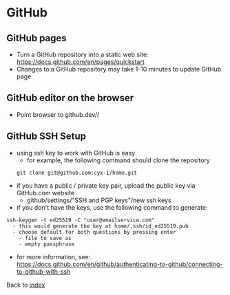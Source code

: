 # GitHub

## GitHub pages
- Turn a GitHub repository into a static web site: https://docs.github.com/en/pages/quickstart
- Changes to a GitHub repository may take 1-10 minutes to update GitHub page

## GitHub editor on the browser
- Point browser to github.dev/<user>/<repo>

## GitHub SSH Setup
- using ssh key to work with GitHub is easy
  - for example, the following command should clone the repository
  ```
  git clone git@github.com:cyx-1/home.git
  ```
- if you have a public / private key pair, upload the public key via GitHub.com website
  - github/settings/"SSH and PGP keys"/new ssh keys
- if you don't have the keys, use the following command to generate:
```
ssh-keygen -t ed25519 -C "user@emailservice.com"
  - this would generate the key at home/.ssh/id_ed25519.pub
  - choose default for both questions by pressing enter
    - file to save as
    - empty passphrase
```
- for more information, see: https://docs.github.com/en/github/authenticating-to-github/connecting-to-github-with-ssh

Back to [index](index.md)